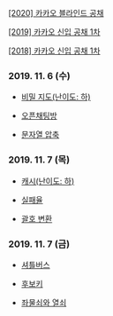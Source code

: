 
[[2020] 카카오 블라인드 공채](/2020/README.md)

[[2019] 카카오 신입 공채 1차](/2019/README.md)

[[2018] 카카오 신입 공채 1차](/2018/README.md)



### 2019. 11. 6 (수)

* [비밀 지도(난이도: 하)](https://github.com/SwiftAlgorithmClub/BlastingKakao/blob/master/2018/README.md#1-%EB%B9%84%EB%B0%80-%EC%A7%80%EB%8F%84%EB%82%9C%EC%9D%B4%EB%8F%84-%ED%95%98)


* [오픈채팅방](https://github.com/SwiftAlgorithmClub/BlastingKakao/blob/master/2019/README.md#1-%EC%98%A4%ED%94%88%EC%B1%84%ED%8C%85%EB%B0%A9)


* [문자열 압축](https://github.com/SwiftAlgorithmClub/BlastingKakao/blob/master/2020/README.md#1-%EB%AC%B8%EC%9E%90%EC%97%B4-%EC%95%95%EC%B6%95)


### 2019. 11. 7 (목)


* [캐시(난이도: 하)](https://programmers.co.kr/learn/courses/30/lessons/17680)


* [실패율](https://www.welcomekakao.com/learn/courses/30/lessons/42889)


* [괄호 변환](https://programmers.co.kr/learn/courses/30/lessons/60058)


### 2019. 11. 7 (금)

* [셔틀버스](https://programmers.co.kr/learn/courses/30/lessons/17678)


* [후보키](https://www.welcomekakao.com/learn/courses/30/lessons/42890)


* [좌물쇠와 열쇠](https://programmers.co.kr/learn/courses/30/lessons/60059)


